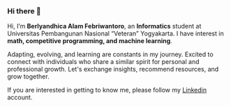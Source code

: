 ### Hi there 👋

Hi, I’m **Berlyandhica Alam Febriwantoro**, an **Informatics** student at Universitas Pembangunan Nasional “Veteran” Yogyakarta. I have interest in **math, competitive programming, and machine learning**.

Adapting, evolving, and learning are constants in my journey. Excited to connect with individuals who share a similar spirit for personal and professional growth. Let's exchange insights, recommend resources, and grow together.

If you are interested in getting to know me, please follow my [Linkedin](www.linkedin.com/in/berlyandhica-alam-febriwantoro-2007081a1) account.
